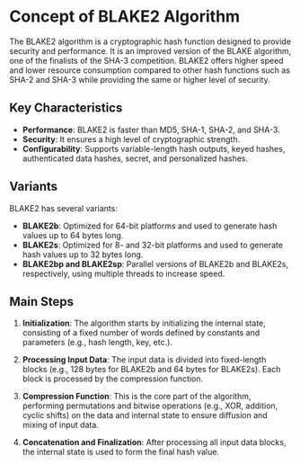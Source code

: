 # Concept of BLAKE2 Algorithm

The BLAKE2 algorithm is a cryptographic hash function designed to provide security and performance. It is an improved version of the BLAKE algorithm, one of the finalists of the SHA-3 competition. BLAKE2 offers higher speed and lower resource consumption compared to other hash functions such as SHA-2 and SHA-3 while providing the same or higher level of security.

## Key Characteristics

- **Performance**: BLAKE2 is faster than MD5, SHA-1, SHA-2, and SHA-3.
- **Security**: It ensures a high level of cryptographic strength.
- **Configurability**: Supports variable-length hash outputs, keyed hashes, authenticated data hashes, secret, and personalized hashes.

## Variants

BLAKE2 has several variants:
- **BLAKE2b**: Optimized for 64-bit platforms and used to generate hash values up to 64 bytes long.
- **BLAKE2s**: Optimized for 8- and 32-bit platforms and used to generate hash values up to 32 bytes long.
- **BLAKE2bp and BLAKE2sp**: Parallel versions of BLAKE2b and BLAKE2s, respectively, using multiple threads to increase speed.

## Main Steps

1. **Initialization**: The algorithm starts by initializing the internal state, consisting of a fixed number of words defined by constants and parameters (e.g., hash length, key, etc.).

2. **Processing Input Data**: The input data is divided into fixed-length blocks (e.g., 128 bytes for BLAKE2b and 64 bytes for BLAKE2s). Each block is processed by the compression function.

3. **Compression Function**: This is the core part of the algorithm, performing permutations and bitwise operations (e.g., XOR, addition, cyclic shifts) on the data and internal state to ensure diffusion and mixing of input data.

4. **Concatenation and Finalization**: After processing all input data blocks, the internal state is used to form the final hash value.